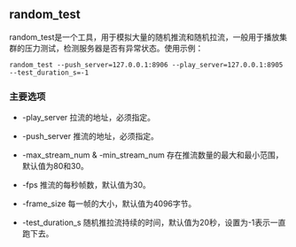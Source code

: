 ## random_test

random_test是一个工具，用于模拟大量的随机推流和随机拉流，一般用于播放集群的压力测试，检测服务器是否有异常状态。使用示例：
```
random_test --push_server=127.0.0.1:8906 --play_server=127.0.0.1:8905 --test_duration_s=-1
```

### 主要选项

* -play_server
拉流的地址，必须指定。

* -push_server
推流的地址，必须指定。

* -max_stream_num & -min_stream_num
存在推流数量的最大和最小范围，默认值为80和30。

* -fps
推流的每秒帧数，默认值为30。

* -frame_size
每一帧的大小，默认值为4096字节。

* -test_duration_s
随机推拉流持续的时间，默认值为20秒，设置为-1表示一直跑下去。
